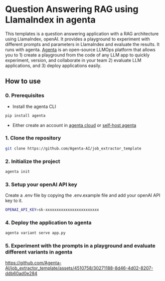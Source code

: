 # Question Answering RAG using LlamaIndex in agenta


This templates is a question answering application with a RAG architecture using LlamaIndex, openAI. It provides a playground to experiment with different prompts and parameters in LlamaIndex and evaluate the results.
It runs with agenta. [Agenta](https://github.com/agenta-ai/agenta) is an open-source LLMOps 
platform that allows you to 1) create a playground from the code of any LLM app to quickly experiment, version, and collaborate in your team 2) evaluate LLM applications, and 3) deploy applications easily. 

## How to use
### 0. Prerequisites
-  Install the agenta CLI
```bash
pip install agenta
```
- Either create an account in [agenta cloud](https://cloud.agenta.ai/) or 
[self-host agenta](/self-host/host-locally)

### 1. Clone the repository

```bash
git clone https://github.com/Agenta-AI/job_extractor_template
```

### 2. Initialize the project

```bash
agenta init
```

### 3. Setup your openAI API key
Create a .env file by copying the .env.example file and add your openAI 
API key to it.
```bash
OPENAI_API_KEY=sk-xxxxxxxxxxxxxxxxxxxxxxxx
```

### 4. Deploy the application to agenta

```bash
agenta variant serve app.py
```

### 5. Experiment with the prompts in a playground and evaluate different variants in agenta

https://github.com/Agenta-AI/job_extractor_template/assets/4510758/30271188-8d46-4d02-8207-ddb60ad0e284

